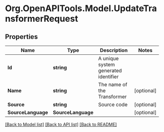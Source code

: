 
# Org.OpenAPITools.Model.UpdateTransformerRequest

## Properties

Name | Type | Description | Notes
------------ | ------------- | ------------- | -------------
**Id** | **string** | A unique system generated identifier | 
**Name** | **string** | The name of the Transformer | [optional] 
**Source** | **string** | Source code | [optional] 
**SourceLanguage** | **SourceLanguage** |  | [optional] 

[[Back to Model list]](../README.md#documentation-for-models)
[[Back to API list]](../README.md#documentation-for-api-endpoints)
[[Back to README]](../README.md)

